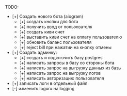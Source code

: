 TODO:
- [+] Создать нового бота (aiogram)
    - [+] создать кнопки для бота 
    - [+] получить ввод от пользователя
    - [+] создать киви счет
    - [+] выставить киви счет на оплату пользователю
    - [+] обновить баланс пользователя
    - [+] reject bill при нажатии на кнопку отмены
- [+] Создать админку:
    - [+] создать и подключить базу postgres
    - [+] написать запросы в базу со стороны бота
    - [+] написать запрос на выгрузку данных из базы
    - [+] написать запрос на выгрузку логов
    - [+] написать авторизацию пользователя
- [+] записать логи в отдельный файл
- [-] изменить loguru на logging